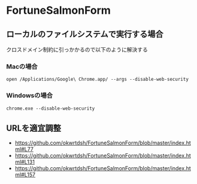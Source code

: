 # FortuneSalmonForm

## ローカルのファイルシステムで実行する場合
クロスドメイン制約に引っかかるので以下のように解決する

### Macの場合

```
open /Applications/Google\ Chrome.app/ --args --disable-web-security
```

### Windowsの場合

```
chrome.exe --disable-web-security
```

## URLを適宜調整
* https://github.com/okwrtdsh/FortuneSalmonForm/blob/master/index.html#L77
* https://github.com/okwrtdsh/FortuneSalmonForm/blob/master/index.html#L131
* https://github.com/okwrtdsh/FortuneSalmonForm/blob/master/index.html#L157
